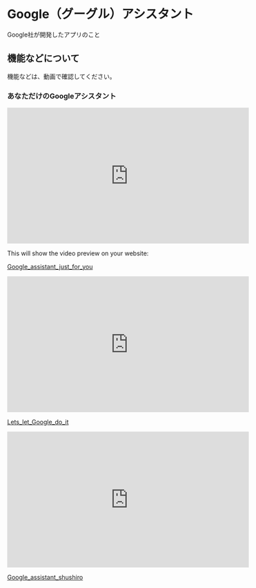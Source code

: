 # Google（グーグル）アシスタント

Google社が開発したアプリのこと

## 機能などについて

機能などは、動画で確認してください。

### あなただけのGoogleアシスタント

<iframe width="560" height="315" src="https://www.youtube.com/embed/t2MsKQEvxpA" frameborder="0" allow="accelerometer; autoplay; encrypted-media; gyroscope; picture-in-picture" allowfullscreen></iframe>

This will show the video preview on your website:
[](http://www.youtube.com/watch?v=t2MsKQEvxpA)


[Google_assistant_just_for_you](http://youtu.be/t2MsKQEvxpA)

<iframe width="560" height="315" src="https://www.youtube.com/embed/8ZNyLhs7wlU" frameborder="0" allow="accelerometer; autoplay; encrypted-media; gyroscope; picture-in-picture" allowfullscreen></iframe>

[Lets_let_Google_do_it](https://youtu.be/8ZNyLhs7wlU)

<iframe width="560" height="315" src="https://www.youtube.com/embed/NDnPdaU3UQ8" frameborder="0" allow="accelerometer; autoplay; encrypted-media; gyroscope; picture-in-picture" allowfullscreen></iframe>

[Google_assistant_shushiro](https://youtu.be/NDnPdaU3UQ8)
